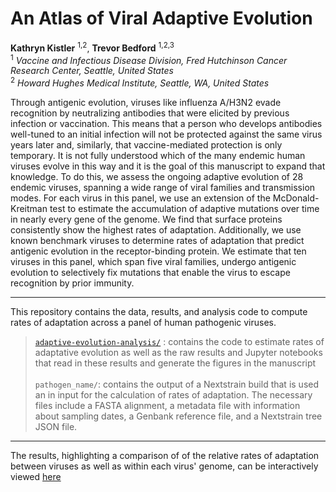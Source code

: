 # An Atlas of Viral Adaptive Evolution

**Kathryn Kistler** <sup>1,2</sup>, **Trevor Bedford** <sup>1,2,3</sup> <br />
<sup>1</sup> *Vaccine and Infectious Disease Division, Fred Hutchinson Cancer Research Center, Seattle, United States*<br />
<sup>2</sup> *Howard Hughes Medical Institute, Seattle, WA, United States*

Through antigenic evolution, viruses like influenza A/H3N2 evade recognition by neutralizing antibodies that were elicited by previous infection or vaccination. This means that a person who develops antibodies well-tuned to an initial infection will not be protected against the same virus years later and, similarly, that vaccine-mediated protection is only temporary. It is not fully understood which of the many endemic human viruses evolve in this way and it is the goal of this manuscript to expand that knowledge. To do this, we assess the ongoing adaptive evolution of 28 endemic viruses, spanning a wide range of viral families and transmission modes. For each virus in this panel, we use an extension of the McDonald-Kreitman test to estimate the accumulation of adaptive mutations over time in nearly every gene of the genome. We find that surface proteins consistently show the highest rates of adaptation. Additionally, we use known benchmark viruses to determine rates of adaptation that predict antigenic evolution in the receptor-binding protein. We estimate that ten viruses in this panel, which span five viral families, undergo antigenic evolution to selectively fix mutations that enable the virus to escape recognition by prior immunity.

---

This repository contains the data, results, and analysis code to compute rates of adaptation across a panel of human pathogenic viruses. 
>[`adaptive-evolution-analysis/`](https://github.com/blab/adaptive-evolution/tree/master/adaptive-evolution-analysis) : contains the code to estimate rates of adaptative evolution as well as the raw results and Jupyter notebooks that read in these results and generate the figures in the manuscript<br /><br />
>`pathogen_name/`: contains the output of a Nextstrain build that is used an in input for the calculation of rates of adaptation. The necessary files include a FASTA alignment, a metadata file with information about sampling dates, a Genbank reference file, and a Nextstrain tree JSON file.

---

The results, highlighting a comparison of of the relative rates of adaptation between viruses as well as within each virus' genome, can be interactively viewed [here](https://blab.github.io/atlas-of-viral-adaptation/)
